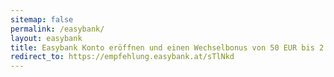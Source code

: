 ```yaml
---
sitemap: false
permalink: /easybank/
layout: easybank
title: Easybank Konto eröffnen und einen Wechselbonus von 50 EUR bis 2.12.2024 zu erhalten!
redirect_to: https://empfehlung.easybank.at/sTlNkd
---
```


